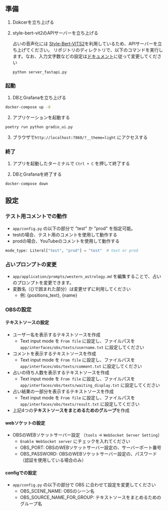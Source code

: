 
## 準備


1. Dokcerを立ち上げる
2. style-bert-vit2のAPIサーバーを立ち上げる

    占いの音声化には [Style-Bert-VITS2](https://github.com/litagin02/Style-Bert-VITS2)を利用しているため、APIサーバーを立ち上げてください。
    リポジトリのディレクトリで、以下のコマンドを実行します。なお、入力文字数などの設定は[ドキュメント](https://github.com/litagin02/Style-Bert-VITS2?tab=readme-ov-file#api-server)に従って変更してください
    
    ```
    python server_fastapi.py
    ```
   
### 起動

1. DBとGrafanaを立ち上げる

  ```bash
  docker-compose up -d
  ```

2. アプリケーションを起動する

  ```bash
  poetry run python gradio_ui.py
  ```

3. ブラウザで`http://localhost:7860/?__theme=light` にアクセスする

### 終了

1. アプリを起動したターミナルで `Ctrl + C` を押して終了する

2. DBとGrafanaを終了する

  ```bash
  docker-compose down
  ```

## 設定

### テスト用コメントでの動作

- `app/config.py` の以下の部分で "test" か "prod" を指定可能。
- testの場合、テスト用のコメントを使用して動作する
- prodの場合、YouTubeのコメントを使用して動作する

```python
mode_type: Literal["test", "prod"] = "test"  # test or prod
```

### 占いプロンプトの変更

- `app/application/prompts/western_astrology.md` を編集することで、占いのプロンプトを変更できます。
- 変数名（{}で囲まれた部分）は変更せずに利用してください
  - 例: {positions_text}, {name}

### OBSの設定
#### テキストソースの設定
- ユーザー名を表示するテキストソースを作成
  - Text input mode を `From file` に設定し、ファイルパスを `app/interfaces/obs/texts/username.txt` に設定してください
- コメントを表示するテキストソースを作成
  - Text input mode を `From file` に設定し、ファイルパスを `app/interfaces/obs/texts/comment.txt` に設定してください
- 占いの待ち人数を表示するテキストソースを作成
  - Text input mode を `From file` に設定し、ファイルパスを `app/interfaces/obs/texts/waiting_display.txt` に設定してください
- 占い結果の一部分を表示するテキストソースを作成
  - Text input mode を `From file` に設定し、ファイルパスを `app/interfaces/obs/texts/result.txt` に設定してください
- 上記4つの**テキストソースをまとめるためのグループ**を作成

#### webソケットの設定
- OBSのWEBソケットサーバー設定 （`tools` → `WebSocket Server Setting`）
  - `Enable WebSocket server` にチェックを入れてください
  - OBS_PORT: OBSのWEBソケットサーバー設定の、サーバーポート番号
  - OBS_PASSWORD: OBSのWEBソケットサーバー設定の、パスワード（認証を使用している場合のみ）

#### configでの設定
- `app/config.py` の以下の部分で OBS に合わせて設定を変更してください
  - OBS_SCENE_NAME: OBSのシーン名
  - OBS_SOURCE_NAME_FOR_GROUP: テキストソースをまとめるためのグループ名
